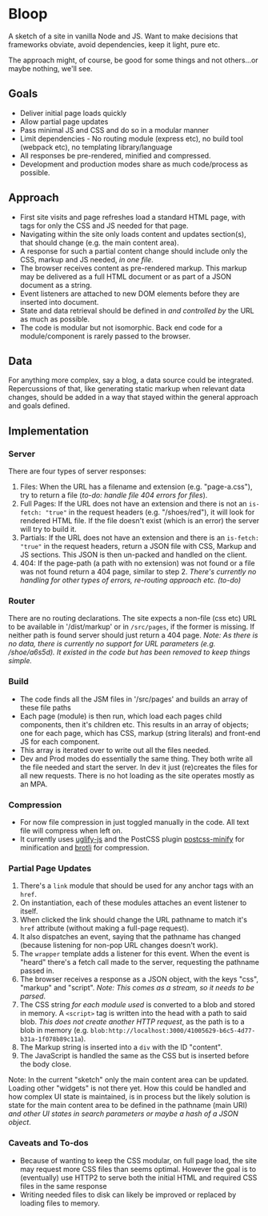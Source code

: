 # Bloop

A sketch of a site in vanilla Node and JS. Want to make decisions that frameworks obviate, avoid dependencies, keep it light, pure etc.

The approach might, of course, be good for some things and not others...or maybe nothing, we'll see.

## Goals
* Deliver initial page loads quickly
* Allow partial page updates
* Pass minimal JS and CSS and do so in a modular manner
* Limit dependencies - No routing module (express etc), no build tool (webpack etc), no templating library/language
* All responses be pre-rendered, minified and compressed.
* Development and production modes share as much code/process as possible.

## Approach
* First site visits and page refreshes load a standard HTML page, with tags for only the CSS and JS needed for that page.
* Navigating within the site only loads content and updates section(s), that should change (e.g. the main content area). 
* A response for such a partial content change should include only the CSS, markup and JS needed, _in one file_. 
* The browser receives content as pre-rendered markup. This markup may be delivered as a full HTML document or as part of a JSON document as a string. 
* Event listeners are attached to new DOM elements before they are inserted into document.
* State and data retrieval should be defined in _and controlled by_ the URL as much as possible. 
* The code is modular but not isomorphic. Back end code for a module/component is rarely passed to the browser.

## Data

For anything more complex, say a blog, a data source could be integrated. Repercussions of that, like generating static markup when relevant data changes, should be added in a way that stayed within the general approach and goals defined.


## Implementation

### Server

There are four types of server responses:
1. Files: When the URL has a filename and extension (e.g. "page-a.css"), try to return a file (_to-do: handle file 404 errors for files_).
2. Full Pages: If the URL does not have an extension and there is not an `is-fetch: "true"` in the request headers (e.g. "/shoes/red"), it will look for rendered HTML file. If the file doesn't exist (which is an error) the server will try to build it. 
3. Partials: If the URL does not have an extension and there is an `is-fetch: "true"` in the request headers, return a JSON file with CSS, Markup and JS sections. This JSON is then un-packed and handled on the client.
4. 404: If the page-path (a path with no extension) was not found or a file was not found return a 404 page, similar to step 2. _There's currently no handling for other types of errors, re-routing approach etc. (to-do)_

### Router

There are no routing declarations. The site expects a non-file (css etc) URL to be available in '/dist/markup' or in `/src/pages`, if the former is missing. If neither path is found server should just return a 404 page. _Note: As there is no data, there is currently no support for URL parameters (e.g. /shoe/a6s5d). It existed in the code but has been removed to keep things simple._

### Build

* The code finds all the JSM files in '/src/pages' and builds an array of these file paths
* Each page (module) is then run, which load each pages child components, then it's children etc. This results in an array of objects; one for each page, which has CSS, markup (string literals) and front-end JS for each component.
* This array is iterated over to write out all the files needed.
* Dev and Prod modes do essentially the same thing. They both write all the file needed and start the server. In dev it just (re)creates the files for all new requests. There is no hot loading as the site operates mostly as an MPA.


### Compression

* For now file compression in just toggled manually in the code. All text file will compress when left on.
* It currently uses [uglify-js](https://www.npmjs.com/package/uglify-js) and the PostCSS plugin [postcss-minify](https://www.npmjs.com/package/postcss-minify) for minification and [brotli](https://github.com/google/brotli) for compression.


### Partial Page Updates

1. There's a `link` module that should be used for any anchor tags with an `href`. 
2. On instantiation, each of these modules attaches an event listener to itself. 
3. When clicked the link should change the URL pathname to match it's `href` attribute (without making a full-page request). 
4. It also dispatches an event, saying that the pathname has changed (because listening for non-pop URL changes doesn't work). 
2. The `wrapper` template adds a listener for this event. When the event is "heard" there's a fetch call made to the server, requesting the pathname passed in.  
3. The browser receives a response as a JSON object, with the keys "css", "markup" and "script". _Note: This comes as a stream, so it needs to be parsed_. 
4. The CSS string _for each module used_ is converted to a blob and stored in memory. A `<script>` tag is written into the head with a path to said blob. _This does not create another HTTP request_, as the path is to a blob in memory (e.g. `blob:http://localhost:3000/41005629-b6c5-4d77-b31a-1f078b89c11a`).
5. The Markup string is inserted into a `div` with the ID "content".
6. The JavaScript is handled the same as the CSS but is inserted before the body close.

Note: In the current "sketch" only the main content area can be updated. Loading other "widgets" is not there yet. How this could be handled and how complex UI state is maintained, is in process but the likely solution is state for the main content area to be defined in the pathname (main URI) _and other UI states in search parameters or maybe a hash of a JSON object_.

### Caveats and To-dos

* Because of wanting to keep the CSS modular, on full page load, the site may request more CSS files than seems optimal. However the goal is to (eventually) use HTTP2 to serve both the initial HTML and required CSS files in the same response
* Writing needed files to disk can likely be improved or replaced by loading files to memory.
